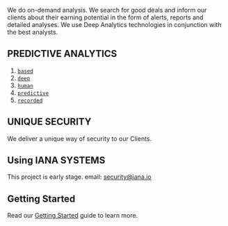 We do on-demand analysis. We search for good deals and inform our clients about their earning potential in the form of alerts, reports and detailed analyses. We use Deep Analytics technologies in conjunction with the best analysts.

## PREDICTIVE ANALYTICS

1. [`based`]()
2. [`deep`]()
3. [`human`]()
4. [`predictive`]()
5. [`recorded`]()


## UNIQUE SECURITY

We deliver a unique way of security to our Clients.

## Using IANA SYSTEMS

This project is early stage. 
email: security@iana.io

## Getting Started

Read our [Getting Started](docs/getting-started) guide to learn more. 
